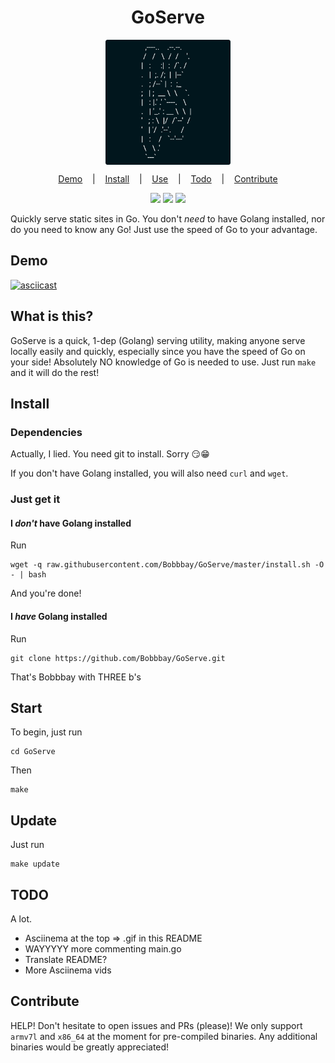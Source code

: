 <h1 align="center"> GoServe </h1>

<p align="center"><img src="https://github.com/Bobbbay/GoServe/raw/master/assets/GoServe-mini.png" height="200" align="center"/></p>

<p align="center">
  <a href="#demo">Demo</a>
  &nbsp;&nbsp;&nbsp;|&nbsp;&nbsp;&nbsp;
  <a href="#install">Install</a>
  &nbsp;&nbsp;&nbsp;|&nbsp;&nbsp;&nbsp;
  <a href="#start">Use</a>
  &nbsp;&nbsp;&nbsp;|&nbsp;&nbsp;&nbsp;
  <a href="#todo">Todo</a>
  &nbsp;&nbsp;&nbsp;|&nbsp;&nbsp;&nbsp;
  <a href="#contribute">Contribute</a>
</p>

<p align="center">
  <a target="_blank" href="https://app.circleci.com/github/Bobbbay/GoServe/pipelines" title="Circle CI Check"><img src="https://circleci.com/gh/Bobbbay/GoServe.svg?style=svg"/></a>
  <a target="_blank" href="https://travis-ci.org/Bobbbay/GoServe" title="Travis CI Check"><img src="https://travis-ci.org/Bobbbay/GoServe.svg?branch=master"/></a>
  <a target="_blank" href="https://app.bitrise.io/app/b0999db5cd64218a" title="Bitrise Check"><img src="https://app.bitrise.io/app/b0999db5cd64218a/status.svg?token=3krVYrcb8WhnTUEsSOAB8Q"/></a>
</p>

Quickly serve static sites in Go. You don't *need* to have Golang installed, nor do you need to know any Go! Just use the speed of Go to your advantage.

## Demo
[![asciicast](https://asciinema.org/a/307129.svg)](https://asciinema.org/a/307129)

## What is this?
GoServe is a quick, 1-dep (Golang) serving utility, making anyone serve locally easily and quickly, especially since you have the speed of Go on your side!
Absolutely NO knowledge of Go is needed to use. Just run `make` and it will do the rest!

## Install
### Dependencies
Actually, I lied. You need git to install. Sorry :smirk::grin:

If you don't have Golang installed, you will also need `curl` and `wget`. 

### Just get it
#### I *don't* have Golang installed
Run 
```
wget -q raw.githubusercontent.com/Bobbbay/GoServe/master/install.sh -O - | bash
```
And you're done!

#### I *have* Golang installed
Run 
```
git clone https://github.com/Bobbbay/GoServe.git
```
That's Bobbbay with THREE b's

## Start
To begin, just run 
```
cd GoServe
```
Then
```
make
```

## Update
Just run 
```
make update
```

## TODO
A lot.
- Asciinema at the top => .gif in this README
- WAYYYYY more commenting main.go
- Translate README?
- More Asciinema vids

## Contribute
HELP! Don't hesitate to open issues and PRs (please)!
We only support `armv7l` and `x86_64` at the moment for pre-compiled binaries. Any additional binaries would be greatly appreciated!
